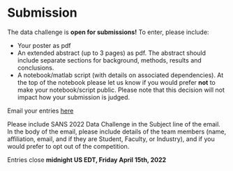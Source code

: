 # Submission
The data challenge is <b>open for submissions!</b> To enter, please include:
<ul>
  <li> Your poster as pdf</li>
  <li> An extended abstract (up to 3 pages) as pdf. The abstract should include separate sections for background, methods, results and conclusions.</li>
  <li> A notebook/matlab script (with details on associated dependencies). At the top of the notebook please let us know if you would prefer <b>not</b> to make your notebook/script public. Please note that this decision will not impact how your submission is judged.</li>
  </ul>
  
  Email your entries <a href = "mailto: computationalsan@gmail.com">here</a>
  
  Please include SANS 2022 Data Challenge in the Subject line of the email. In the body of the email, please include details of the team members (name, affiliation, email, and if they are Student, Faculty, or Industry), and if you would prefer to opt out of the competition.

Entries close <b>midnight US EDT, Friday April 15th, 2022</b>
